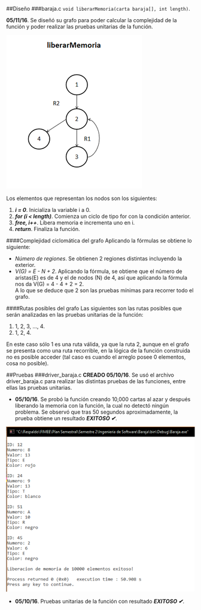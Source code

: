 ##Diseño
###baraja.c
`void liberarMemoria(carta baraja[], int length)`.  

**05/11/16**. Se diseñó su grafo para poder calcular la complejidad de la función y poder realizar las pruebas unitarias de la función.  

![GrafoFuncion](./images/grafoLiberarMemoria.png)  

Los elementos que representan los nodos son los siguientes:  
1. ***i = 0***. Inicializa la variable i a 0.  
2. ***for (i < length)***. Comienza un ciclo de tipo for con la condición anterior.  
3. ***free, i++***. Libera memoria e incrementa uno en i.  
4. ***return***. Finaliza la función. 

####Complejidad ciclomática del grafo
Aplicando la fórmulas se obtiene lo siguiente:  
- *Número de regiones*. Se obtienen 2 regiones distintas incluyendo la exterior.  
- *V(G) = E - N + 2*. Aplicando la fórmula, se obtiene que el número de aristas(E) es de 4 y el de nodos (N) de 4, así que aplicando la fórmula nos da V(G) = 4 - 4 + 2 = 2.  
A lo que se deduce que 2 son las pruebas mínimas para recorrer todo el grafo.

####Rutas posibles del grafo
Las siguientes son las rutas posibles que serán analizadas en las pruebas unitarias de la función:  
1. 1, 2, 3, ..., 4.  
2. 1, 2, 4. 

En este caso sólo 1 es una ruta válida, ya que la ruta 2, aunque en el grafo se presenta como una ruta recorrible, en la lógica de la función construida no es posible acceder (tal caso es cuando el arreglo posee 0 elementos, cosa no posible).

##Pruebas
###driver_baraja.c
**CREADO 05/10/16**. Se usó el archivo driver_baraja.c para realizar las distintas pruebas de las funciones, entre ellas las pruebas unitarias.  

- **05/10/16**. Se probó la función creando 10,000 cartas al azar y después liberando la memoria con la función, la cual no detectó ningún problema. Se observó que tras 50 segundos aproximadamente, la prueba obtiene un resultado ***EXITOSO ✔***.  

![pruebaIEC](./images/pruebaLiberarMemoria.png)  

- **05/10/16**. Pruebas unitarias de la función con resultado ***EXITOSO ✔***.

